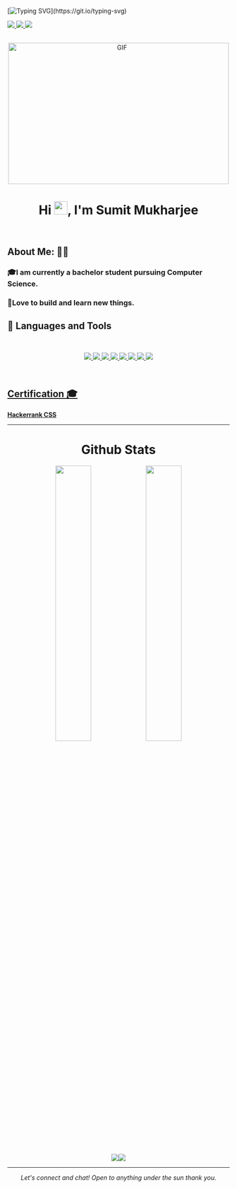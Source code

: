 <!-- Typing SVG -->
[![Typing SVG](https://readme-typing-svg.herokuapp.com?size=24&width=600&lines=Welcome+To+Sumit+Mukharjee's+Github+Profile..)](https://git.io/typing-svg)

<a href="https://www.linkedin.com/in/sumit-mukharjee-8870691a7/">
  <img src="https://img.shields.io/badge/LinkedIn-0077B5?style=for-the-badge&logo=linkedin&logoColor=white" /> 
 </a>
 <a href="mailto:sumitmukharjeeeeee@gmail.com">
  <img src="https://img.shields.io/badge/Gmail-D14836?style=for-the-badge&logo=gmail&logoColor=white"   />
</a>
 <a href="https://twitter.com/SumitMukharjii">
  <img src="https://img.shields.io/badge/Twitter-1DA1F2?style=for-the-badge&logo=twitter&logoColor=white"   />
</a>
<br> <br>
<p align="center">
<img align="center" alt="GIF" src="https://github.com/abhisheknaiidu/abhisheknaiidu/blob/master/code.gif?raw=true" width="500" height="320" />
</p>
<h1 align="center">Hi <img src="https://raw.githubusercontent.com/MartinHeinz/MartinHeinz/master/wave.gif" width="30px">, I'm Sumit Mukharjee </h1>
<br>

## About Me: 🙋‍♂️

### :mortar_board:I am currently a bachelor student pursuing Computer Science.<br/>
### :sparkler:Love to build and learn new things.


## 🚀 Languages and Tools
<br/>

<p align="center">
    <a href = "https://www.markdownguide.org/basic-syntax/"><img src ="https://img.shields.io/badge/C%2B%2B-00599C?style=for-the-badge&logo=c%2B%2B&logoColor=white">
    <a href = "https://www.markdownguide.org/basic-syntax/"><img src ="https://img.shields.io/badge/Java-ED8B00?style=for-the-badge&logo=java&logoColor=white">
    <a href = "https://www.markdownguide.org/basic-syntax/"><img src ="https://img.shields.io/badge/Python-3776AB?style=for-the-badge&logo=python&logoColor=white">
    <a href = "https://www.markdownguide.org/basic-syntax/"><img src ="https://img.shields.io/badge/HTML5-E34F26?style=for-the-badge&logo=html5&logoColor=white">
    <a href = "https://www.markdownguide.org/basic-syntax/"><img src ="https://img.shields.io/badge/CSS3-1572B6?style=for-the-badge&logo=css3&logoColor=white">
    <a href = "https://www.markdownguide.org/basic-syntax/"><img src ="https://img.shields.io/badge/MySQL-00000F?style=for-the-badge&logo=mysql&logoColor=white">
    <a href = "https://www.markdownguide.org/basic-syntax/"><img src ="https://img.shields.io/badge/Git-F05032?style=for-the-badge&logo=git&logoColor=white">
    <a href = "https://www.markdownguide.org/basic-syntax/"><img src ="https://img.shields.io/badge/Markdown-000000?style=for-the-badge&logo=markdown&logoColor=white">
</p>

<br/>

## Certification 🎓
      
  <b>[Hackerrank CSS](https://www.hackerrank.com/certificates/7053c95d51c6) </b>
 ***
  
<h1 align="center">Github Stats</h1>
 <div align="center" >
<img width="40%" src="https://github-readme-stats.vercel.app/api?username=sumitmukharjeeeeee&show_icons=true"> <img width="40%" src="https://github-readme-stats.vercel.app/api/top-langs/?username=sumitmukharjeeeeee&layout=compact">
</div> 
<div align="center">
 <img src="https://github-readme-streak-stats.herokuapp.com/?user=sumitmukharjeeeeee&)"><img src="https://activity-graph.herokuapp.com/graph?username=sumitmukharjeeeeee&bg_color=FFFFFF&color=000000&line=000000&point=00FF00"></div>
     
***
 <p align="center">
  <i>Let's connect and chat! Open to anything under the sun thank you.</i>
